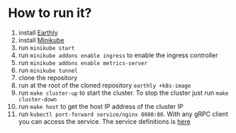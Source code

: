 # How to run it?

1. install [Earthly](https://earthly.dev/get-earthly)
2. install [Minikube](https://minikube.sigs.k8s.io/docs/start/)
3. run `minikube start`
4. run `minikube addons enable ingress` to enable the ingress controller
5. run `minikube addons enable metrics-server`
6. run `minikube tunnel`
7. clone the repository
8. run at the root of the cloned repository `earthly +k8s-image`
9. run `make cluster-up` to start the cluster. To stop the cluster just run `make cluster-down`
10. run `make host` to get the host IP address of the cluster IP
11. run `kubectl port-forward service/nginx 8080:80`. With any gRPC client you can access the service. The service
    definitions is [here](../../../protos/sample/pb/v1)
